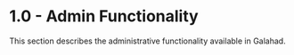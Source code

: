 # 1.0 - Admin Functionality

This section describes the administrative functionality available in Galahad.
